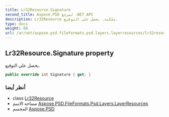 ```yaml
---
title: Lr32Resource.Signature
second_title: Aspose.PSD لمرجع .NET API
description: Lr32Resource ملكية. يحصل على التوقيع.
type: docs
weight: 60
url: /ar/net/aspose.psd.fileformats.psd.layers.layerresources/lr32resource/signature/
---
```

## Lr32Resource.Signature property

يحصل على التوقيع.

```csharp
public override int Signature { get; }
```

### أنظر أيضا

* class [Lr32Resource](../)
* مساحة الاسم [Aspose.PSD.FileFormats.Psd.Layers.LayerResources](../../lr32resource/)
* المجسم [Aspose.PSD](../../../)


